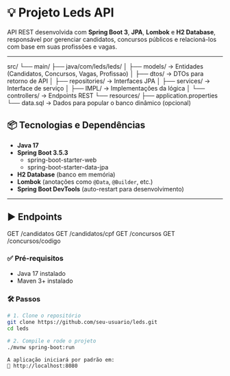 # 💡 Projeto Leds API

API REST desenvolvida com **Spring Boot 3**, **JPA**, **Lombok** e **H2 Database**, responsável por gerenciar candidatos, concursos públicos e relacioná-los com base em suas profissões e vagas.

---
src/
 └── main/
     ├── java/com/leds/leds/
     │   ├── models/         -> Entidades (Candidatos, Concursos, Vagas, Profissao)
     │   ├── dtos/           -> DTOs para retorno de API
     │   ├── repositories/   -> Interfaces JPA
     │   ├── services/       -> Interface de serviço
     │   ├── IMPL/           -> Implementações da lógica
     │   └── controllers/    -> Endpoints REST
     └── resources/
         ├── application.properties
         └── data.sql        -> Dados para popular o banco dinâmico (opcional)


## 📦 Tecnologias e Dependências

- **Java 17**
- **Spring Boot 3.5.3**
  - spring-boot-starter-web
  - spring-boot-starter-data-jpa
- **H2 Database** (banco em memória)
- **Lombok** (anotações como `@Data`, `@Builder`, etc.)
- **Spring Boot DevTools** (auto-restart para desenvolvimento)

---

## ▶️ Endpoints
GET /candidatos
GET /candidatos/cpf
GET /concursos
GET /concursos/codigo

### ✅ Pré-requisitos

- Java 17 instalado
- Maven 3+ instalado

### 🛠️ Passos

```bash
# 1. Clone o repositório
git clone https://github.com/seu-usuario/leds.git
cd leds

# 2. Compile e rode o projeto
./mvnw spring-boot:run

A aplicação iniciará por padrão em:
📍 http://localhost:8080

